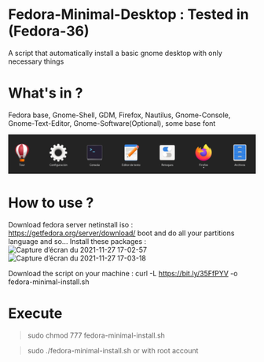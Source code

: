 # Fedora-Minimal-Desktop : Tested in (Fedora-36)
A script that automatically install a basic gnome desktop with only necessary things

# What's in ?
Fedora base, Gnome-Shell, GDM, Firefox, Nautilus, Gnome-Console, Gnome-Text-Editor, Gnome-Software(Optional), some base font



![Gnome 42 Fedora 36](https://raw.githubusercontent.com/Dansito/Fedora-Minimal-Desktop/Fedora-36/assets/gnome42.png)


# How to use ?
Download fedora server netinstall iso : https://getfedora.org/server/download/
boot and do all your partitions language and so...
Install these packages : 
![Capture d’écran du 2021-11-27 17-02-57](https://user-images.githubusercontent.com/52078885/143689539-ed02c38c-9532-4995-b228-ed0c787bf4b5.png)
![Capture d’écran du 2021-11-27 17-03-18](https://user-images.githubusercontent.com/52078885/143689540-50cff02c-a663-4754-9645-683f977a0526.png)

Download the script on your machine : curl -L https://bit.ly/35FfPYV -o fedora-minimal-install.sh



# Execute
> sudo chmod 777 fedora-minimal-install.sh


> sudo ./fedora-minimal-install.sh or with root account

